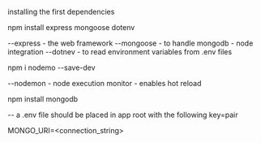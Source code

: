 installing the first dependencies

npm install express mongoose dotenv

--express - the web framework
--mongoose - to handle mongodb - node integration
--dotnev - to read environment variables from .env files

npm i nodemo --save-dev

--nodemon - node execution monitor - enables hot reload

npm install mongodb

-- a .env file should be placed in app root with the following key=pair

MONGO_URI=<connection_string>

